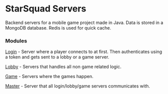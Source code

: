 # StarSquad Servers

Backend servers for a mobile game project made in Java. Data is stored in a MongoDB database. Redis is used for quick cache.

### Modules
[Login](login) - Server where a player connects to at first. Then authenticates using a token and gets sent to a lobby or a game server.

[Lobby](lobby) - Servers that handles all non game related logic.

[Game](game) - Servers where the games happen.

[Master](master) - Server that all login/lobby/game servers communicates with.
